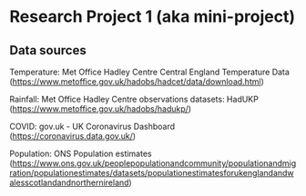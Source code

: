 # **Research Project 1 (aka mini-project)**

## Data sources 

Temperature: Met Office Hadley Centre Central England Temperature Data (https://www.metoffice.gov.uk/hadobs/hadcet/data/download.html)

Rainfall: Met Office Hadley Centre observations datasets: HadUKP (https://www.metoffice.gov.uk/hadobs/hadukp/)

COVID: gov.uk - UK Coronavirus Dashboard (https://coronavirus.data.gov.uk/)

Population: ONS Population estimates (https://www.ons.gov.uk/peoplepopulationandcommunity/populationandmigration/populationestimates/datasets/populationestimatesforukenglandandwalesscotlandandnorthernireland)
